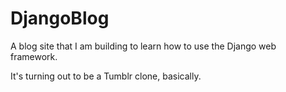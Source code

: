 # DjangoBlog
A blog site that I am building to learn how to use the Django web framework.

It's turning out to be a Tumblr clone, basically.
